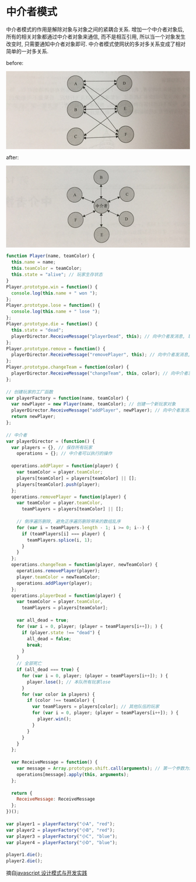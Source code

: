 # 中介者模式

中介者模式的作用是解除对象与对象之间的紧耦合关系. 增加一个中介者对象后, 所有的相关对象都通过中介者对象来通信, 而不是相互引用, 所以当一个对象发生改变时, 只需要通知中介者对象即可. 中介者模式使网状的多对多关系变成了相对简单的一对多关系.

before:

<img src="https://github.com/tzstone/MarkdownPhotos/blob/master/%E4%B8%AD%E4%BB%8B%E8%80%85%E6%A8%A1%E5%BC%8F-before.jpeg" align=center />

after:

<img src="https://github.com/tzstone/MarkdownPhotos/blob/master/%E4%B8%AD%E4%BB%8B%E8%80%85%E6%A8%A1%E5%BC%8F-after.jpeg" align=center />

```javascript
function Player(name, teamColor) {
  this.name = name;
  this.teamColor = teamColor;
  this.state = "alive"; // 玩家生存状态
}
Player.prototype.win = function() {
  console.log(this.name + " won ");
};
Player.prototype.lose = function() {
  console.log(this.name + " lose ");
};
Player.prototype.die = function() {
  this.state = "dead";
  playerDirector.ReceiveMessage("playerDead", this); // 向中介者发消息, 玩家死亡
};
Player.prototype.remove = function() {
  playerDirector.ReceiveMessage("removePlayer", this); // 向中介者发消息, 移除一个玩家
};
Player.prototype.changeTeam = function(color) {
  playerDirector.ReceiveMessage("changeTeam", this, color); // 向中介者发消息, 玩家换队
};

// 创建玩家的工厂函数
var playerFactory = function(name, teamColor) {
  var newPlayer = new Player(name, teamColor); // 创建一个新玩家对象
  playerDirector.ReceiveMessage("addPlayer", newPlayer); // 向中介者发消息, 新增玩家
  return newPlayer;
};

// 中介者
var playerDirector = (function() {
  var players = {}, // 保存所有玩家
    operations = {}; // 中介者可以执行的操作

  operations.addPlayer = function(player) {
    var teamColor = player.teamColor;
    players[teamColor] = players[teamColor] || [];
    players[teamColor].push(player);
  };
  operations.removePlayer = function(player) {
    var teamColor = player.teamColor,
      teamPlayers = players[teamColor] || [];

    // 倒序遍历删除, 避免正序遍历删除带来的数组乱序
    for (var i = teamPlayers.length - 1; i >= 0; i--) {
      if (teamPlayers[i] === player) {
        teamPlayers.splice(i, 1);
      }
    }
  };
  operations.changeTeam = function(player, newTeamColor) {
    operations.removePlayer(player);
    player.teamColor = newTeamColor;
    operations.addPlayer(player);
  };
  operations.playerDead = function(player) {
    var teamColor = player.teamColor,
      teamPlayers = players[teamColor];

    var all_dead = true;
    for (var i = 0, player; (player = teamPlayers[i++]); ) {
      if (player.state !== "dead") {
        all_dead = false;
        break;
      }
    }
    // 全部死亡
    if (all_dead === true) {
      for (var i = 0, player; (player = teamPlayers[i++]); ) {
        player.lose(); // 本队所有玩家lose
      }
      for (var color in players) {
        if (color !== teamColor) {
          var teamPlayers = players[color]; // 其他队伍的玩家
          for (var i = 0, player; (player = teamPlayers[i++]); ) {
            player.win();
          }
        }
      }
    }
  };

  var ReceiveMessage = function() {
    var message = Array.prototype.shift.call(arguments); // 第一个参数为消息名称
    operations[message].apply(this, arguments);
  };

  return {
    ReceiveMessage: ReceiveMessage
  };
})();

var player1 = playerFactory("小A", "red");
var player2 = playerFactory("小B", "red");
var player3 = playerFactory("小C", "blue");
var player4 = playerFactory("小D", "blue");

player1.die();
player2.die();
```

摘自[javascript 设计模式与开发实践](https://book.douban.com/subject/26382780/)
